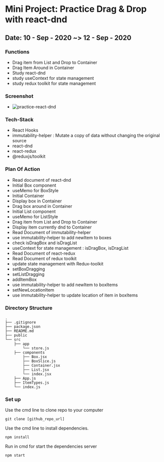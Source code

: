 # Mini Project: Practice Drag & Drop with react-dnd

## Date: 10 - Sep - 2020 ~> 12 - Sep - 2020

### Functions

- Drag item from List and Drop to Container
- Drag Item Around in Container
- Study react-dnd
- study useContext for state management
- study redux toolkit for state management

### Screenshot

- <img src="https://i.imgur.com/vTs5gIA.png" alt="practice-react-dnd"/>

### Tech-Stack

- React Hooks
- immutability-helper : Mutate a copy of data without changing the original source
- react-dnd
- react-redux
- @reduxjs/toolkit

### Plan Of Action

- Read document of react-dnd
- Initial Box component
- useMemo for BoxStyle
- Initial Container
- Display box in Container
- Drag box around in Container
- Initial List component
- useMemo for ListStyle
- Drag item from List and Drop to Container
- Display item currently dnd to Container
- Read Document of immutability-helper
- use immutability-helper to add newItem to boxes
- check isDragBox and isDragList
- useContext for state management : isDragBox, isDragList
- Read Document of react-redux
- Read Document of redux toolkit
- update state management with Redux-toolkit
- setBoxDragging
- setListDragging
- addItemBox
- use immutability-helper to add newItem to boxItems
- setNewLocationItem
- use immutability-helper to update location of item in boxItems

### Directory Structure

```
.
├── .gitignore
├── package.json
├── README.md
├── public
└── src
    ├── app
        └── store.js
    ├── components
        ├── Box.jsx
        ├── BoxSlice.js
        ├── Container.jsx
        ├── List.jsx
        └── index.jsx
    ├── App.js
    ├── ItemTypes.js
    └── index.js
```

### Set up

Use the cmd line to clone repo to your computer

```
git clone [github_repo_url]
```

Use the cmd line to install dependencies.

```
npm install
```

Run in cmd for start the dependencies server

```
npm start
```
